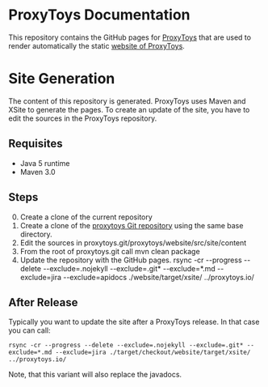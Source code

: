 # ProxyToys Documentation

This repository contains the GitHub pages for [ProxyToys](https://github.com/proxytoys/proxytoys)
that are used to render automatically the static [website of ProxyToys](https://proxytoys.github.io/). 

# Site Generation

 The content of this repository is generated. ProxyToys uses Maven and XSite to generate the pages.
 To create an update of the site, you have to edit the sources in the ProxyToys repository.
 
 ## Requisites
 + Java 5 runtime
 + Maven 3.0
 
 ## Steps
 0. Create a clone of the current repository
 0. Create a clone of the [proxytoys Git repository](https://github.com/proxytoys/proxytoys) using
 the same base directory.
 0. Edit the sources in proxytoys.git/proxytoys/website/src/site/content
 0. From the root of proxytoys.git call
 		mvn clean package
 0. Update the repository with the GitHub pages.
 	rsync -cr --progress --delete --exclude=.nojekyll --exclude=.git* --exclude=*.md --exclude=jira --exclude=apidocs ./website/target/xsite/ ../proxytoys.io/
 	 
 ## After Release
 
 Typically you want to update the site after a ProxyToys release. In that case you can call: 
 
 	rsync -cr --progress --delete --exclude=.nojekyll --exclude=.git* --exclude=*.md --exclude=jira ./target/checkout/website/target/xsite/ ../proxytoys.io/

Note, that this variant will also replace the javadocs.
